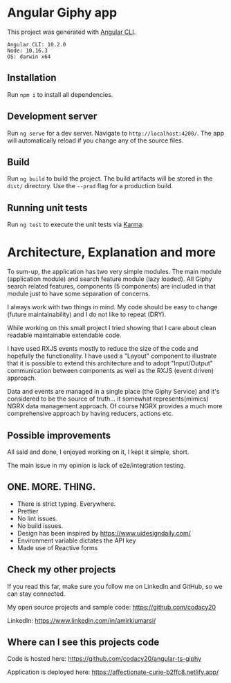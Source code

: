 # Angular Giphy app

This project was generated with [Angular CLI](https://github.com/angular/angular-cli).
```
Angular CLI: 10.2.0
Node: 10.16.3
OS: darwin x64
```

## Installation

Run `npm i` to install all dependencies.

## Development server

Run `ng serve` for a dev server. Navigate to `http://localhost:4200/`. The app will automatically reload if you change any of the source files.

## Build

Run `ng build` to build the project. The build artifacts will be stored in the `dist/` directory. Use the `--prod` flag for a production build.

## Running unit tests

Run `ng test` to execute the unit tests via [Karma](https://karma-runner.github.io).

# Architecture, Explanation and more
To sum-up, the application has two very simple modules. The main module (application module) and search feature module (lazy loaded). All Giphy search related features, components (5 components) are included in that module just to have some separation of concerns.

I always work with two things in mind. My code should be easy to change (future maintainability) and I do not like to repeat (DRY).

While working on this small project I tried showing that I care about clean readable maintainable extendable code. 

I have used RXJS events mostly to reduce the size of the code and hopefully the functionality. I have used a "Layout" component to illustrate that it is possible to extend this architecture and to adopt "Input/Output" communication between components as well as the RXJS (event driven) approach.

Data and events are managed in a single place (the Giphy Service) and it's considered to be the source of truth... it somewhat represents(mimics) NGRX data management approach. Of course NGRX provides a much more comprehensive approach by having reducers, actions etc.


## Possible improvements
All said and done, I enjoyed working on it, I kept it simple, short.

The main issue in my opinion is lack of e2e/integration testing.

## ONE. MORE. THING.
- There is strict typing. Everywhere.
- Prettier
- No lint issues.
- No build issues.
- Design has been inspired by https://www.uidesigndaily.com/
- Environment variable dictates the API key
- Made use of Reactive forms


## Check my other projects
If you read this far, make sure you follow me on LinkedIn and GitHub, so we can stay connected.

My open source projects and sample code: https://github.com/codacy20


LinkedIn: https://www.linkedin.com/in/amirkiumarsi/


## Where can I see this projects code
Code is hosted here: https://github.com/codacy20/angular-ts-giphy

Application is deployed here: https://affectionate-curie-b2ffc8.netlify.app/